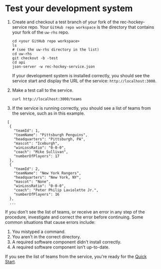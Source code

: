 # Test your development system

1. Create and checkout a test branch of your fork of the rec-hockey-service repo. Your `GitHub repo workspace` is the directory that contains your fork of the `uw-rhs` repo.

    ```shell
    cd <your GitHub repo workspace>
    ls
    # (see the uw-rhs directory in the list)
    cd uw-rhs
    git checkout -b -test
    cd api
    json-server -w rec-hockey-service.json
    ```

    If your development system is installed correctly, you should see
    the service start and display the URL of the service: `http://localhost:3000`.

2. Make a test call to the service.

    ```shell
    curl http://localhost:3000/teams
    ```

3. If the service is running correctly, you should see a list of teams from the service, such as in this example.

```shell
 [
  {
    "teamId": 1,
    "teamName": "Pittsburgh Penguins",
    "headquarters": "Pittsburgh, PA",
    "mascot": "Iceburgh",
    "winLossRatio": "0-0-0",
    "coach": "Mike Sullivan",
    "numberOfPlayers": 17
  },
  {
    "teamId": 2,
    "teamName": "New York Rangers",
    "headquarters": "New York, NY",
    "mascot": "None",
    "winLossRatio": "0-0-0",
    "coach": "Peter Philip Laviolette Jr.",
    "numberOfPlayers": 16
  },
  ...
```

If you don't see the list of teams, or receive an error in any step
of the procedure, investigate and correct the error before continuing.
Some common situations that cause errors include:

1. You mistyped a command.
2. You aren't in the correct directory.
3. A required software component didn't install correctly.
4. A required software component isn't up-to-date.

If you see the list of teams from the service, you're ready for the [Quick Start](quick-start.md).